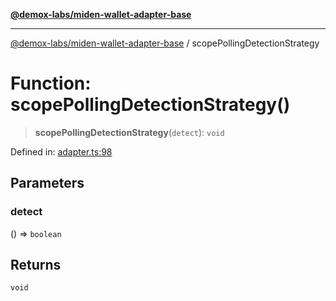 [**@demox-labs/miden-wallet-adapter-base**](../README.md)

***

[@demox-labs/miden-wallet-adapter-base](../globals.md) / scopePollingDetectionStrategy

# Function: scopePollingDetectionStrategy()

> **scopePollingDetectionStrategy**(`detect`): `void`

Defined in: [adapter.ts:98](https://github.com/demox-labs/miden-wallet-adapter/blob/945eae693dfd04e72f79c45431d1d0335907d921/packages/core/base/adapter.ts#L98)

## Parameters

### detect

() => `boolean`

## Returns

`void`
